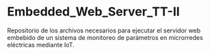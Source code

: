 # Embedded_Web_Server_TT-II
Repositorio de los archivos necesarios para ejecutar el servidor web embebido de un sistema de monitoreo de parámetros en microrredes eléctricas mediante IoT. 
